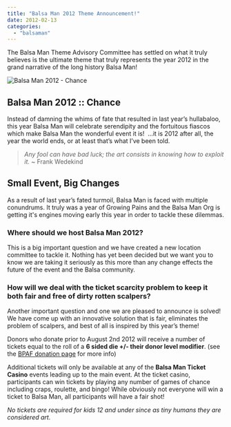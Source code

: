 ```yaml
---
title: "Balsa Man 2012 Theme Announcement!"
date: 2012-02-13
categories: 
  - "balsaman"
---
```


The Balsa Man Theme Advisory Committee has settled on what it truly believes is the ultimate theme that truly represents the year 2012 in the grand narrative of the long history Balsa Man!

![Balsa Man 2012 - Chance](/images/Balsa-Man-2012-logo.png "Balsa Man 2012 - Chance")

## Balsa Man 2012 :: Chance

Instead of damning the whims of fate that resulted in last year’s hullabaloo, this year Balsa Man will celebrate serendipity and the fortuitous fiascos which make Balsa Man the wonderful event it is!  …it is 2012 after all, the year the world ends, or at least that’s what I’ve been told.

> _Any fool can have bad luck; the art consists in knowing how to exploit it._ ~ Frank Wedekind

## Small Event, Big Changes

As a result of last year’s fated turmoil, Balsa Man is faced with multiple conundrums. It truly was a year of Growing Pains and the Balsa Man Org is getting it's engines moving early this year in order to tackle these dilemmas.

### Where should we host Balsa Man 2012?

This is a big important question and we have created a new location committee to tackle it. Nothing has yet been decided but we want you to know we are taking it seriously as this more than any change effects the future of the event and the Balsa community.

### How will we deal with the ticket scarcity problem to keep it both fair and free of dirty rotten scalpers?

Another important question and one we are pleased to announce is solved! We have come up with an innovative solution that is fair, eliminates the problem of scalpers, and best of all is inspired by this year’s theme!

Donors who donate prior to August 2nd 2012 will receive a number of tickets equal to the roll of a **6 sided die +/- their donor level modifier**. (see the [BPAF donation page](https://balsaman.org/donate/) for more info)

Additional tickets will only be available at any of the **Balsa Man Ticket Casino** events leading up to the main event. At the ticket casino, participants can win tickets by playing any number of games of chance including craps, roulette, and bingo! While obviously not everyone will win a ticket to Balsa Man, all participants will have a fair shot!

_No tickets are required for kids 12 and under since as tiny humans they are considered art._
